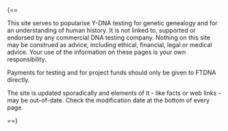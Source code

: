 
{==

This site serves to popularise Y-DNA testing for genetic genealogy and for an understanding of human history. It is not linked to, supported or endorsed by any commercial DNA testing company. Nothing on this site may be construed as advice, including ethical, financial, legal or medical advice. Your use of the information on these pages is your own responsibility.

Payments for testing and for project funds should only be given to FTDNA directly.

The site is updated sporadically and elements of it - like facts or web links - may be out-of-date.
Check the modification date at the bottom of every page.

==}
